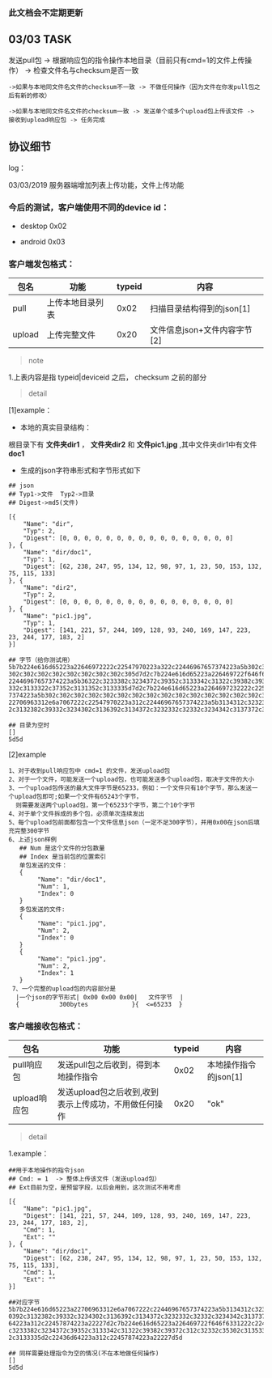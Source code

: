 ### 此文档会不定期更新

## 03/03 TASK
发送pull包 -> 根据响应包的指令操作本地目录（目前只有cmd=1的文件上传操作） -> 检查文件名与checksum是否一致

    ->如果与本地同文件名文件的checksum不一致 -> 不做任何操作（因为文件在你发pull包之后有新的修改）

    ->如果与本地同文件名文件的checksum一致 -> 发送单个或多个upload包上传该文件 -> 接收到upload响应包 -> 任务完成


## 协议细节 

log：


03/03/2019 服务器端增加列表上传功能，文件上传功能



### 今后的测试，客户端使用不同的device id：


- desktop 0x02


- android 0x03



### 客户端发包格式：

| 包名           | 功能            | typeid           | 内容                    |
| ------------- | -------------  | ---------------- | ----------------------- |
| pull          | 上传本地目录列表  |  0x02            | 扫描目录结构得到的json[1]  |
| upload        | 上传完整文件     |  0x20            | 文件信息json+文件内容字节[2]|


> note

1.上表内容是指 typeid|deviceid 之后， checksum 之前的部分

> detail

[1]example：

- 本地的真实目录结构：

根目录下有 **文件夹dir1** ， **文件夹dir2** 和 **文件pic1.jpg** ,其中文件夹dir1中有文件 **doc1**

- 生成的json字符串形式和字节形式如下

```
## json 
## Typ1->文件  Typ2->目录
## Digest->md5(文件)

[{
	"Name": "dir",
	"Typ": 2,
	"Digest": [0, 0, 0, 0, 0, 0, 0, 0, 0, 0, 0, 0, 0, 0, 0, 0]
}, {
	"Name": "dir/doc1",
	"Typ": 1,
	"Digest": [62, 238, 247, 95, 134, 12, 98, 97, 1, 23, 50, 153, 132, 75, 115, 133]
}, {
	"Name": "dir2",
	"Typ": 2,
	"Digest": [0, 0, 0, 0, 0, 0, 0, 0, 0, 0, 0, 0, 0, 0, 0, 0]
}, {
	"Name": "pic1.jpg",
	"Typ": 1,
	"Digest": [141, 221, 57, 244, 109, 128, 93, 240, 169, 147, 223, 23, 244, 177, 183, 2]
}]

## 字节（给你测试用）
5b7b224e616d65223a22646972222c22547970223a322c22446967657374223a5b302c302c302c302c302c302c302c
302c302c302c302c302c302c302c302c305d7d2c7b224e616d65223a226469722f646f6331222c22547970223a312c
22446967657374223a5b36322c3233382c3234372c39352c3133342c31322c39382c39372c312c32332c35302c3135
332c3133322c37352c3131352c3133335d7d2c7b224e616d65223a2264697232222c22547970223a322c2244696765
7374223a5b302c302c302c302c302c302c302c302c302c302c302c302c302c302c302c305d7d2c7b224e616d65223a
22706963312e6a7067222c22547970223a312c22446967657374223a5b3134312c3232312c35372c3234342c313039
2c3132382c39332c3234302c3136392c3134372c3232332c32332c3234342c3137372c3138332c325d7d5d

## 目录为空时
[]
5d5d

```

[2]example

```
1、对于收到pull响应包中 cmd=1 的文件，发送upload包
2、对于一个文件，可能发送一个upload包，也可能发送多个upload包，取决于文件的大小
3、一个upload包传送的最大文件字节是65233，例如：一个文件只有10个字节，那么发送一个upload包即可;如果一个文件有65243个字节，
  则需要发送两个upload包，第一个65233个字节，第二个10个字节
4、对于单个文件拆成的多个包，必须单次连续发出
5、每个upload包前面都包含一个文件信息json（一定不足300字节），并用0x00在json后填充完整300字节
6、上述json样例
   ## Num 是这个文件的分包数量
   ## Index 是当前包的位置索引
   单包发送的文件：
   {
	    "Name": "dir/doc1",
	    "Num": 1,           
	    "Index": 0
   }
   多包发送的文件:
   {
	    "Name": "pic1.jpg",
	    "Num": 2,       
	    "Index": 0
   }
   {
	    "Name": "pic1.jpg",
	    "Num": 2,
	    "Index": 1
   }
 7、一个完整的upload包的内容部分是
  |一个json的字节形式| 0x00 0x00 0x00|   文件字节  |
  {           300bytes            }{  <=65233  }
```






### 客户端接收包格式：

| 包名           | 功能                                         | typeid           | 内容                    |
| ------------- | --------------------------------------------| ---------------- | ----------------------- |
| pull响应包     | 发送pull包之后收到，得到本地操作指令               |  0x02            | 本地操作指令的json[1]      |
| upload响应包   | 发送upload包之后收到,收到表示上传成功，不用做任何操作 |  0x20           |  "ok"                    |

> detail

1.example：

```
##用于本地操作的指令json
## Cmd: = 1  -> 整体上传该文件（发送upload包）
## Ext目前为空，是预留字段，以后会用到，这次测试不用考虑

[{
	"Name": "pic1.jpg",
	"Digest": [141, 221, 57, 244, 109, 128, 93, 240, 169, 147, 223, 23, 244, 177, 183, 2],
	"Cmd": 1,
	"Ext": ""
}, {
	"Name": "dir/doc1",
	"Digest": [62, 238, 247, 95, 134, 12, 98, 97, 1, 23, 50, 153, 132, 75, 115, 133],
	"Cmd": 1,
	"Ext": ""
}]

##对应字节
5b7b224e616d65223a22706963312e6a7067222c22446967657374223a5b3134312c3232312c35372c3234342c313
0392c3132382c39332c3234302c3136392c3134372c3232332c32332c3234342c3137372c3138332c325d2c22436d
64223a312c22457874223a22227d2c7b224e616d65223a226469722f646f6331222c22446967657374223a5b36322
c3233382c3234372c39352c3133342c31322c39382c39372c312c32332c35302c3135332c3133322c37352c313135
2c3133335d2c22436d64223a312c22457874223a22227d5d

## 同样需要处理指令为空的情况(不在本地做任何操作)
[]
5d5d
```

